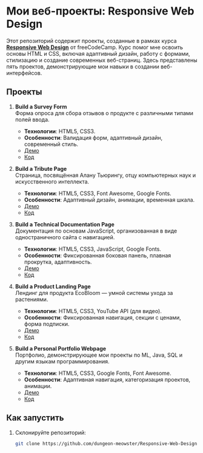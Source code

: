 # Мои веб-проекты: Responsive Web Design

Этот репозиторий содержит проекты, созданные в рамках курса **[Responsive Web Design](https://www.freecodecamp.org/learn/2022/responsive-web-design/)** от freeCodeCamp. Курс помог мне освоить основы HTML и CSS, включая адаптивный дизайн, работу с формами, стилизацию и создание современных веб-страниц. Здесь представлены пять проектов, демонстрирующие мои навыки в создании веб-интерфейсов.

## Проекты

1. **Build a Survey Form**  
   Форма опроса для сбора отзывов о продукте с различными типами полей ввода.  
   - **Технологии**: HTML5, CSS3.  
   - **Особенности**: Валидация форм, адаптивный дизайн, современный стиль.  
   - [Демо](https://dungeon-meowster.github.io/Responsive-Web-Design/my-web-projects/survey-form)  
   - [Код](./survey-form)

2. **Build a Tribute Page**  
   Страница, посвящённая Алану Тьюрингу, отцу компьютерных наук и искусственного интеллекта.  
   - **Технологии**: HTML5, CSS3, Font Awesome, Google Fonts.  
   - **Особенности**: Адаптивный дизайн, анимации, временная шкала.  
   - [Демо](https://dungeon-meowster.github.io/Responsive-Web-Design/my-web-projects/tribute-page)  
   - [Код](./tribute-page)

3. **Build a Technical Documentation Page**  
   Документация по основам JavaScript, организованная в виде одностраничного сайта с навигацией.  
   - **Технологии**: HTML5, CSS3, JavaScript, Google Fonts.  
   - **Особенности**: Фиксированная боковая панель, плавная прокрутка, адаптивность.  
   - [Демо](https://dungeon-meowster.github.io/Responsive-Web-Design/my-web-projects/technical-documentation)  
   - [Код](./technical-documentation)

4. **Build a Product Landing Page**  
   Лендинг для продукта EcoBloom — умной системы ухода за растениями.  
   - **Технологии**: HTML5, CSS3, YouTube API (для видео).  
   - **Особенности**: Фиксированная навигация, секции с ценами, форма подписки.  
   - [Демо](https://dungeon-meowster.github.io/Responsive-Web-Design/my-web-projects/product-landing-page)  
   - [Код](./product-landing-page)

5. **Build a Personal Portfolio Webpage**  
   Портфолио, демонстрирующее мои проекты по ML, Java, SQL и другим языкам программирования.  
   - **Технологии**: HTML5, CSS3, Google Fonts, Font Awesome.  
   - **Особенности**: Адаптивная навигация, категоризация проектов, анимации.  
   - [Демо](https://dungeon-meowster.github.io/Responsive-Web-Design/my-web-projects/personal-portfolio)  
   - [Код](./personal-portfolio)

## Как запустить

1. Склонируйте репозиторий:
   ```bash
   git clone https://github.com/dungeon-meowster/Responsive-Web-Design.git
